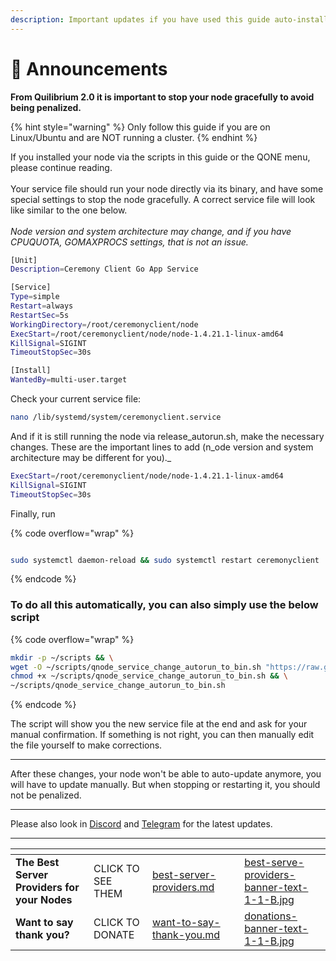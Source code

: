 ```yaml
---
description: Important updates if you have used this guide auto-installer
---
```


# 📣 Announcements

**From Quilibrium 2.0 it is important to stop your node gracefully to avoid being penalized.**

{% hint style="warning" %}
Only follow this guide if you are on Linux/Ubuntu and are NOT running a cluster.
{% endhint %}

If you installed your node via the scripts in this guide or the QONE menu, please continue reading.\
\
Your service file should run your node directly via its binary, and have some special settings to stop the node gracefully. A correct service file will look like similar to the one below. \
\
_Node version and system architecture may change, and if you have CPUQUOTA, GOMAXPROCS settings, that is not an issue._

```sh
[Unit]
Description=Ceremony Client Go App Service

[Service]
Type=simple
Restart=always
RestartSec=5s
WorkingDirectory=/root/ceremonyclient/node
ExecStart=/root/ceremonyclient/node/node-1.4.21.1-linux-amd64
KillSignal=SIGINT
TimeoutStopSec=30s

[Install]
WantedBy=multi-user.target
```

Check your current service file:

```sh
nano /lib/systemd/system/ceremonyclient.service
```

And if it is still running the node via release\_autorun.sh, make the necessary changes. These are the important lines to add (n_ode version and system architecture may be different for you)._

```sh
ExecStart=/root/ceremonyclient/node/node-1.4.21.1-linux-amd64
KillSignal=SIGINT
TimeoutStopSec=30s
```

Finally, run

{% code overflow="wrap" %}
```sh

sudo systemctl daemon-reload && sudo systemctl restart ceremonyclient

```
{% endcode %}

### To do all this automatically, you can also simply use the below script

{% code overflow="wrap" %}
```sh
mkdir -p ~/scripts && \
wget -O ~/scripts/qnode_service_change_autorun_to_bin.sh "https://raw.githubusercontent.com/lamat1111/QuilibriumScripts/main/tools/qnode_service_change_autorun_to_bin.sh" && \
chmod +x ~/scripts/qnode_service_change_autorun_to_bin.sh && \
~/scripts/qnode_service_change_autorun_to_bin.sh
```
{% endcode %}

The script will show you the new service file at the end and ask for your manual confirmation. If something is not right, you can then manually edit the file yourself to make corrections.

***

After these changes, your node won't be able to auto-update anymore, you will have to update manually. But when stopping or restarting it, you should not be penalized.





***

Please also look in [Discord](https://discord.gg/quilibrium) and [Telegram](https://t.me/quilibrium) for the latest updates.

***

<table data-card-size="large" data-column-title-hidden data-view="cards" data-full-width="false"><thead><tr><th></th><th></th><th data-hidden data-card-target data-type="content-ref"></th><th data-hidden></th><th data-hidden data-card-cover data-type="files"></th></tr></thead><tbody><tr><td><strong>The Best Server Providers for your Nodes</strong></td><td>CLICK TO SEE THEM</td><td><a href="best-server-providers.md">best-server-providers.md</a></td><td></td><td><a href=".gitbook/assets/best-serve-providers-banner-text-1-1-B.jpg">best-serve-providers-banner-text-1-1-B.jpg</a></td></tr><tr><td><strong>Want to say thank you?</strong></td><td>CLICK TO DONATE</td><td><a href="want-to-say-thank-you.md">want-to-say-thank-you.md</a></td><td></td><td><a href=".gitbook/assets/donations-banner-text-1-1-B.jpg">donations-banner-text-1-1-B.jpg</a></td></tr></tbody></table>

